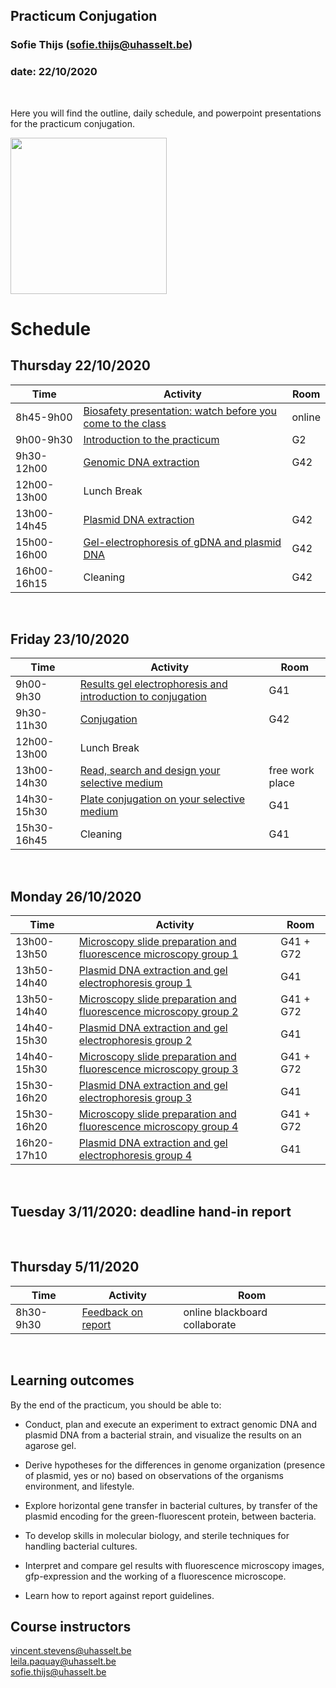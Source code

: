 ## Practicum Conjugation
### Sofie Thijs (sofie.thijs@uhasselt.be)
### date: 22/10/2020


&nbsp;
&nbsp;
&nbsp;


Here you will find the outline, daily schedule, and powerpoint presentations for the practicum conjugation.


<img src="https://cdn.dribbble.com/users/1105422/screenshots/3165529/bacterias.gif" width="250px">


# Schedule
## Thursday 22/10/2020
| Time  | Activity | Room |
| ------------- | ------------- |------------- |
| 8h45-9h00     | [Biosafety presentation: watch before you come to the class](https://github.com/Sofie8/Practicum_conjugation_MOGEN/blob/main/Biosafety.md)| online |
| 9h00-9h30   | [Introduction to the practicum](https://github.com/Sofie8/Course-MOGEN/blob/main/INTRO.md)| G2 |
| 9h30-12h00   | [Genomic DNA extraction](https://github.com/Sofie8/Practicum_conjugation_MOGEN/blob/main/gDNA%2Bplasmid%2BGEF.md)| G42 |
| 12h00-13h00   | Lunch Break  |
| 13h00-14h45   | [Plasmid DNA extraction](https://github.com/Sofie8/Practicum_conjugation_MOGEN/blob/main/gDNA+plasmid+GEF.md)| G42 |
| 15h00-16h00   | [Gel-electrophoresis of gDNA and plasmid DNA](https://github.com/Sofie8/Practicum_conjugation_MOGEN/blob/main/gDNA+plasmid+GEF.md)| G42 |
| 16h00-16h15   | Cleaning| G42 |

&nbsp;

## Friday 23/10/2020
| Time  | Activity | Room |
| ------------- | ------------- |------------- |
| 9h00-9h30   | [Results gel electrophoresis and introduction to conjugation]()| G41 |
| 9h30-11h30   | [Conjugation](https://github.com/Sofie8/Practicum_conjugation_MOGEN/blob/main/Conjugation.md)| G42 |
| 12h00-13h00   | Lunch Break  |
| 13h00-14h30   | [Read, search and design your selective medium](https://github.com/Sofie8/Practicum_conjugation_MOGEN/blob/main/Conjugation.md) | free work place |
| 14h30-15h30   | [Plate conjugation on your selective medium](https://github.com/Sofie8/Practicum_conjugation_MOGEN/blob/main/Conjugation.md)| G41 |
| 15h30-16h45   | Cleaning| G41 |

&nbsp;

## Monday 26/10/2020
| Time  | Activity | Room |
| ------------- | ------------- |------------- |
| 13h00-13h50   | [Microscopy slide preparation and fluorescence microscopy group 1]()| G41 + G72 |
| 13h50-14h40   | [Plasmid DNA extraction and gel electrophoresis group 1]()| G41 |
| 13h50-14h40   | [Microscopy slide preparation and fluorescence microscopy group 2]()| G41 + G72 |
| 14h40-15h30   | [Plasmid DNA extraction and gel electrophoresis group 2]()| G41 |
| 14h40-15h30   | [Microscopy slide preparation and fluorescence microscopy group 3]()| G41 + G72 |
| 15h30-16h20   | [Plasmid DNA extraction and gel electrophoresis group 3]()| G41 |
| 15h30-16h20   | [Microscopy slide preparation and fluorescence microscopy group 4]()| G41 + G72 |
| 16h20-17h10   | [Plasmid DNA extraction and gel electrophoresis group 4]()| G41 |

&nbsp;

## Tuesday 3/11/2020: deadline hand-in report 

&nbsp;

## Thursday 5/11/2020
| Time  | Activity | Room |
| ------------- | ------------- |------------- |
| 8h30-9h30| [Feedback on report]() | online blackboard collaborate |

&nbsp;

## Learning outcomes
By the end of the practicum, you should be able to:  

- Conduct, plan and execute an experiment to extract genomic DNA and plasmid DNA from a bacterial strain, and visualize the results on an agarose gel.  

- Derive hypotheses for the differences in genome organization (presence of plasmid, yes or no) based on observations of the organisms environment, and lifestyle.  

- Explore horizontal gene transfer in bacterial cultures, by transfer of the plasmid encoding for the green-fluorescent protein, between bacteria.  

- To develop skills in molecular biology, and sterile techniques for handling bacterial cultures.  

- Interpret and compare gel results with fluorescence microscopy images, gfp-expression and the working of a fluorescence microscope.  

- Learn how to report against report guidelines.  


## Course instructors
vincent.stevens@uhasselt.be  
leila.paquay@uhasselt.be  
sofie.thijs@uhasselt.be  
